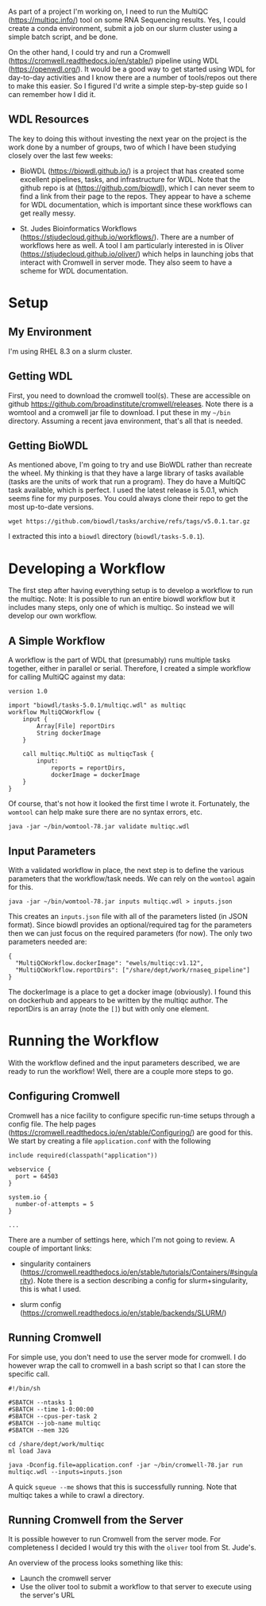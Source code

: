 
As part of a project I'm working on, I need to run the MultiQC (https://multiqc.info/) tool on some RNA Sequencing results. Yes, I could create a conda environment, submit a job on our slurm cluster using a simple batch script, and be done.

On the other hand, I could try and run a Cromwell (https://cromwell.readthedocs.io/en/stable/) pipeline using WDL (https://openwdl.org/). It would be a good way to get started using WDL for day-to-day activities and I know there are a number of tools/repos out there to make this easier. So I figured I'd write a simple step-by-step guide so I can remember how I did it.

## WDL Resources
The key to doing this without investing the next year on the project is the work done by a number of groups, two of which I have been studying closely over the last few weeks:

- BioWDL (https://biowdl.github.io/) is a project that has created some excellent pipelines, tasks, and infrastructure for WDL. Note that the github repo is at (https://github.com/biowdl), which I can never seem to find a link from their page to the repos. They appear to have a scheme for WDL documentation, which is important since these workflows can get really messy.

- St. Judes Bioinformatics Workflows (https://stjudecloud.github.io/workflows/). There are a number of workflows here as well. A tool I am particularly interested in is Oliver (https://stjudecloud.github.io/oliver/) which helps in launching jobs that interact with Cromwell in server mode. They also seem to have a scheme for WDL documentation. 

# Setup

## My Environment
I'm using RHEL 8.3 on a slurm cluster.

## Getting WDL
First, you need to download the cromwell tool(s). These are accessible on github https://github.com/broadinstitute/cromwell/releases. Note there is a womtool and a cromwell jar file to download. I put these in my `~/bin` directory. Assuming a recent java environment, that's all that is needed.

## Getting BioWDL
As mentioned above, I'm going to try and use BioWDL rather than recreate the wheel. My thinking is that they have a large library of tasks available (tasks are the units of work that run a program). They do have a MultiQC task available, which is perfect. I used the latest release is 5.0.1, which seems fine for my purposes. You could always clone their repo to get the most up-to-date versions.

```
wget https://github.com/biowdl/tasks/archive/refs/tags/v5.0.1.tar.gz
```

I extracted this into a `biowdl` directory (`biowdl/tasks-5.0.1`).

# Developing a Workflow
The first step after having everything setup is to develop a workflow to run the multiqc. Note: It is possible to run an entire biowdl workflow but it includes many steps, only one of which is multiqc. So instead we will develop our own workflow.

## A Simple Workflow
A workflow is the part of WDL that (presumably) runs multiple tasks together, either in parallel or serial. Therefore, I created a simple workflow for calling MultiQC against my data:

```
version 1.0

import "biowdl/tasks-5.0.1/multiqc.wdl" as multiqc
workflow MultiQCWorkflow {
    input {
        Array[File] reportDirs
        String dockerImage
    }

    call multiqc.MultiQC as multiqcTask {
        input:
            reports = reportDirs,
            dockerImage = dockerImage
    }
}
```

Of course, that's not how it looked the first time I wrote it. Fortunately, the `womtool` can help make sure there are no syntax errors, etc.

```
java -jar ~/bin/womtool-78.jar validate multiqc.wdl
```

## Input Parameters
With a validated workflow in place, the next step is to define the various parameters that the workflow/task needs. We can rely on the `womtool` again for this.

```
java -jar ~/bin/womtool-78.jar inputs multiqc.wdl > inputs.json
```

This creates an `inputs.json` file with all of the parameters listed (in JSON format). Since biowdl provides an optional/required tag for the parameters then we can just focus on the required parameters (for now). The only two parameters needed are:

```
{
  "MultiQCWorkflow.dockerImage": "ewels/multiqc:v1.12",
  "MultiQCWorkflow.reportDirs": ["/share/dept/work/rnaseq_pipeline"]
}
```

The dockerImage is a place to get a docker image (obviously). I found this on dockerhub and appears to be written by the multiqc author. The reportDirs is an array (note the `[]`) but with only one element.

# Running the Workflow
With the workflow defined and the input parameters described, we are ready to run the workflow! Well, there are a couple more steps to go.

## Configuring Cromwell
Cromwell has a nice facility to configure specific run-time setups through a config file. The help pages (https://cromwell.readthedocs.io/en/stable/Configuring/) are good for this. We start by creating a file `application.conf` with the following

```
include required(classpath("application"))

webservice {
  port = 64503
}

system.io {
  number-of-attempts = 5
}

...

```

There are a number of settings here, which I'm not going to review. A couple of important links:
- singularity containers (https://cromwell.readthedocs.io/en/stable/tutorials/Containers/#singularity). Note there is a section describing a config for slurm+singularity, this is what I used.

- slurm config (https://cromwell.readthedocs.io/en/stable/backends/SLURM/)

## Running Cromwell
For simple use, you don't need to use the server mode for cromwell. I do however wrap the call to cromwell in a bash script so that I can store the specific call.

```
#!/bin/sh

#SBATCH --ntasks 1
#SBATCH --time 1-0:00:00
#SBATCH --cpus-per-task 2
#SBATCH --job-name multiqc
#SBATCH --mem 32G

cd /share/dept/work/multiqc
ml load Java

java -Dconfig.file=application.conf -jar ~/bin/cromwell-78.jar run multiqc.wdl --inputs=inputs.json 
```

A quick `squeue --me` shows that this is successfully running. Note that multiqc takes a while to crawl a directory.

## Running Cromwell from the Server

It is possible however to run Cromwell from the server mode. For completeness I decided I would try this with the `oliver` tool from St. Jude's.

An overview of the process looks something like this:
- Launch the cromwell server
- Use the oliver tool to submit a workflow to that server to execute using the server's URL
